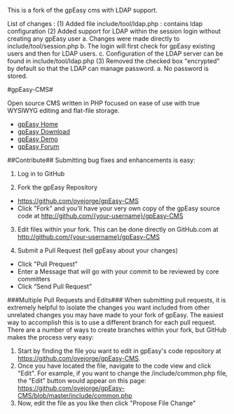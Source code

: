 This is a fork of the gpEasy cms with LDAP support.

List of changes : 
(1) Added file include/tool/ldap.php : contains ldap configuration
(2) Added support for LDAP within the session login without creating any gpEasy user 
    a. Changes were made directly to include/tool/session.php
    b. The login will first check for gpEasy existing users and then for LDAP users.
    c. Configuration of the LDAP server can be found in include/tool/ldap.php
(3) Removed the checked box "encrypted" by default so that the LDAP can manage password.
    a. No password is stored.

#gpEasy-CMS#

Open source CMS written in PHP focused on ease of use with true WYSIWYG editing and flat-file storage.
* [gpEasy Home](http://gpeasy.com)
* [gpEasy Download](http://gpeasy.com/Download)
* [gpEasy Demo](http://gpeasy.com/Demo)
* [gpEasy Forum](http://gpeasy.com/Special_Forum)

##Contribute##
Submitting bug fixes and enhancements is easy:

1. Log in to GitHub

2. Fork the gpEasy Repository
  * https://github.com/oyejorge/gpEasy-CMS
  * Click "Fork" and you'll have your very own copy of the gpEasy source code at http://github.com/{your-username}/gpEasy-CMS

3. Edit files within your fork.
  This can be done directly on GitHub.com at http://github.com/{your-username}/gpEasy-CMS

4. Submit a Pull Request (tell gpEasy about your changes)
  * Click "Pull Prequest"
  * Enter a Message that will go with your commit to be reviewed by core committers
  * Click “Send Pull Request”

###Multiple Pull Requests and Edits###
When submitting pull requests, it is extremely helpful to isolate the changes you want included from other unrelated changes you may have made to your fork of gpEasy. The easiest way to accomplish this is to use a different branch for each pull request. There are a number of ways to create branches within your fork, but GitHub makes the process very easy:

1. Start by finding the file you want to edit in gpEasy's code repository at https://github.com/oyejorge/gpEasy-CMS.
2. Once you have located the file, navigate to the code view and click "Edit". For example, if you want to change the /include/common.php file, the "Edit" button would appear on this page: https://github.com/oyejorge/gpEasy-CMS/blob/master/include/common.php
3. Now, edit the file as you like then click "Propose File Change"
